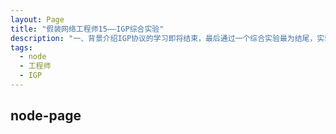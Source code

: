```yaml
---
layout: Page
title: "假装网络工程师15——IGP综合实验"
description: "一、背景介绍IGP协议的学习即将结束，最后通过一个综合实验最为结尾，实验拓扑如下图所示：每个路由器的route-id与lo0接口ip地址一致，除基础配置外，还需满足如下约束：RIP需求：1.R1-R4运行RIPV22.R1仅从R4接收199.172.0.0、199.172.1.0、199.172.2.0"
tags: 
  - node
  - 工程师
  - IGP
---
```

## node-page
